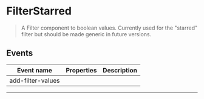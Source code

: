 # FilterStarred

> A Filter component to boolean values. Currently used for the "starred" filter but should be made generic in future versions.

## Events

| Event name        | Properties | Description |
| ----------------- | ---------- | ----------- |
| add-filter-values |            |

---
